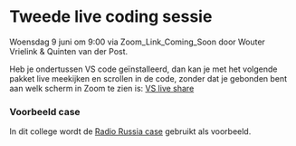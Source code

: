 # Tweede live coding sessie

Woensdag 9 juni om 9:00 via Zoom_Link_Coming_Soon door Wouter Vrielink & Quinten van der Post.

Heb je ondertussen VS code geïnstalleerd, dan kan je met het volgende pakket live meekijken en scrollen in de code, zonder dat je gebonden bent aan welk scherm in Zoom te zien is: [VS live share](https://marketplace.visualstudio.com/items?itemName=MS-vsliveshare.vsliveshare-pack)


### Voorbeeld case

In dit college wordt de [Radio Russia case](/cases/radio-russia) gebruikt als voorbeeld.
